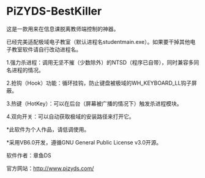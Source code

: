 # PiZYDS-BestKiller
这是一款用来在信息课脱离教师端控制的神器。</p>
已经完美适配极域电子教室（默认进程名studentmain.exe）。如果要干掉其他电子教室软件请自行改动进程名。</p>

1.强力杀进程：调用无坚不摧（少数除外）的NTSD（程序已自带），同时兼容多同名进程的情况。</p>
2.抢钩（Hook）功能：循环挂钩，防止键盘被极域的WH_KEYBOARD_LL钩子屏蔽。</p>
3.热键（HotKey）：可以在后台（屏幕被广播的情况下）触发杀进程模块。</p>
4.双向开关：可以自动获取极域的安装路径来打开它。</p>

*此软件为个人作品，请低调使用。</p>
*采用VB6.0开发，遵循GNU General Public License v3.0开源。</p>

软件作者：章鱼DS</p>
官方网站：http://www.pizyds.com/</p>

